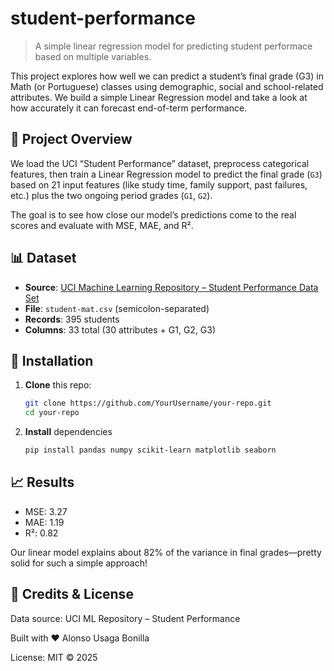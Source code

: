 # student-performance
> A simple linear regression model for predicting student performace based on multiple variables.

This project explores how well we can predict a student’s final grade (G3) in Math (or Portuguese) classes using demographic, social and school-related attributes. We build a simple Linear Regression model and take a look at how accurately it can forecast end-of-term performance.

## 🚀 Project Overview

We load the UCI “Student Performance” dataset, preprocess categorical features, then train a Linear Regression model to predict the final grade (`G3`) based on 21 input features (like study time, family support, past failures, etc.) plus the two ongoing period grades (`G1`, `G2`).  

The goal is to see how close our model’s predictions come to the real scores and evaluate with MSE, MAE, and R².

## 📊 Dataset

- **Source**: [UCI Machine Learning Repository – Student Performance Data Set](https://archive.ics.uci.edu/ml/datasets/student+performance)  
- **File**: `student-mat.csv` (semicolon-separated)  
- **Records**: 395 students  
- **Columns**: 33 total (30 attributes + G1, G2, G3)  

## 🔧 Installation

1. **Clone** this repo:  
   ```bash
   git clone https://github.com/YourUsername/your-repo.git
   cd your-repo

2. **Install** dependencies
   ```bash
   pip install pandas numpy scikit-learn matplotlib seaborn

## 📈 Results

  - MSE: 3.27
  - MAE: 1.19
  - R²: 0.82

Our linear model explains about 82% of the variance in final grades—pretty solid for such a simple approach!  

## 🤝 Credits & License

  Data source: UCI ML Repository – Student Performance

  Built with ❤️ Alonso Usaga Bonilla

  License: MIT © 2025
